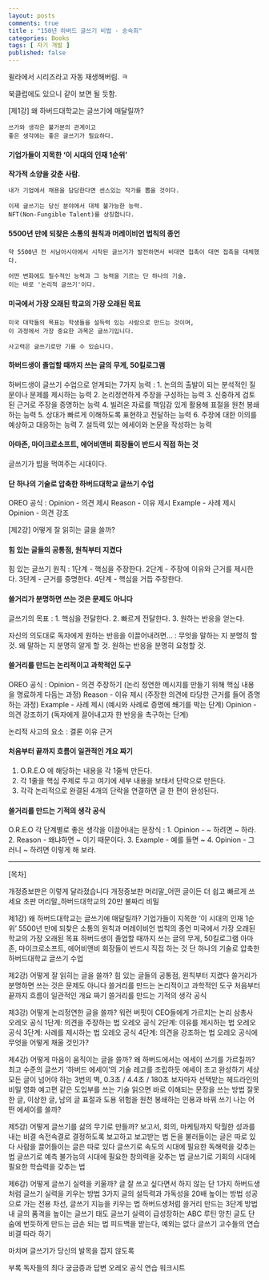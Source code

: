 ```yaml
---
layout: posts
comments: true
title : "150년 하버드 글쓰기 비법 - 송숙희"
categories: Books
tags: [ 자기 개발 ]
published: false
---
```


윌라에서 시리즈라고 자동 재생해버림. ㅋ

북클럽에도 있으니 같이 보면 될 듯함.

[제1강] 왜 하버드대학교는 글쓰기에 매달릴까?

```text
쓰가와 생각은 불가분의 관계이고
좋은 생각에는 좋은 글쓰기가 필요하다.
```

#### 기업가들이 지목한 ‘이 시대의 인재 1순위’

**작가적 소양을 갖춘 사람.**

```text
내가 기업에서 채용을 담당한다면 센스있는 작가를 뽑을 것이다.
```

```text
이제 글쓰기는 당신 분야에서 대체 불가능한 능력.
NFT(Non-Fungible Talent)를 상징합니다.
```

#### 5500년 만에 되찾은 소통의 원칙과 머레이비언 법칙의 종언

```text
약 5500년 전 서남아시아에서 시작된 글쓰기가 발전하면서 비대면 접촉이 대면 접촉을 대체했다.
```

```text
어떤 변화에도 필수적인 능력과 그 능력을 기르는 단 하나의 기술.
이는 바로 '논리적 글쓰기'이다.
```

#### 미국에서 가장 오래된 학교의 가장 오래된 목표

```text
미국 대학들의 목표는 학생들을 설득력 있는 사람으로 만드는 것이며, 
이 과정에서 가장 중요한 과목은 글쓰기입니다.
```

```text
사고력은 글쓰기로만 기를 수 있습니다.
```

#### 하버드생이 졸업할 때까지 쓰는 글의 무게, 50킬로그램

하버드생이 글쓰기 수업으로 얻게되는 7가지 능력
 : 1. 논의의 출발이 되는 분석적인 질문이나 문제를 제시하는 능력
   2. 논리정연하게 주장을 구성하는 능력
   3. 신중하게 검토된 근거로 주장을 증명하는 능력
   4. 빌려온 자료를 책임감 있게 활용해 표절을 원천 봉쇄하는 능력
   5. 상대가 빠르게 이해하도록 표현하고 전달하는 능력
   6. 주장에 대한 이의를 예상하고 대응하는 능력
   7. 설득력 있는 에세이와 논문을 작성하는 능력

#### 아마존, 마이크로소프트, 에어비앤비 회장들이 반드시 직접 하는 것

글쓰기가 밥을 먹여주는 시대이다.

#### 단 하나의 기술로 압축한 하버드대학교 글쓰기 수업

OREO 공식
 : Opinion - 의견 제시
   Reason - 이유 제시
   Example - 사례 제시
   Opinion - 의견 강조

[제2강] 어떻게 잘 읽히는 글을 쓸까?

#### 힘 있는 글들의 공통점, 원칙부터 지켰다

힘 있는 글쓰기 원칙
 : 1단계 - 핵심을 주장한다.
   2단계 - 주장에 이유와 근거를 제시한다.
   3단계 - 근거를 증명한다.
   4단계 - 핵심을 거듭 주장한다.

#### 쓸거리가 분명하면 쓰는 것은 문제도 아니다

글쓰기의 목표
 : 1. 핵심을 전달한다.
   2. 빠르게 전달한다.
   3. 원하는 반응을 얻는다.

자신의 의도대로 독자에게 원하는 반응을 이끌어내려면...
 : 무엇을 말하는 지 분명히 할 것.
   왜 말하는 지 분명히 알게 할 것.
   원하는 반응을 분명히 요청할 것.

#### 쓸거리를 만드는 논리적이고 과학적인 도구

OREO 공식
 : Opinion - 의견 주장하기 (논리 정연한 메시지를 만들기 위해 핵심 내용을 명료하게 다듬는 과정)
   Reason - 이유 제시 (주장한 의견에 타당한 근거를 들어 증명하는 과정)
   Example - 사례 제시 (예시와 사례로 증명에 쐐기를 박는 단계)
   Opinion - 의견 강조하기 (독자에게 끌어내고자 한 반응을 촉구하는 단계)

논리적 사고의 요소
 : 결론
   이유
   근거

#### 처음부터 끝까지 흐름이 일관적인 개요 짜기

1. O.R.E.O 에 해당하는 내용을 각 1줄씩 만든다.
2. 각 1줄을 핵심 주제로 두고 여기에 세부 내용을 보태서 단락으로 만든다.
3. 각각 논리적으로 완결된 4개의 단락을 연결하면 글 한 편이 완성된다.

#### 쓸거리를 만드는 기적의 생각 공식

O.R.E.O 각 단계별로 좋은 생각을 이끌어내는 문장식
 : 1. Opinion - ~ 하려면 ~ 하라.
   2. Reason - 왜냐하면 ~ 이기 때문이다.
   3. Example - 예를 들면 ~
   4. Opinion - 그러니 ~ 하려면 이렇게 해 보라.

---

[목차]

개정증보판은 이렇게 달라졌습니다
개정증보판 머리말_어떤 글이든 더 쉽고 빠르게 쓰세요
초판 머리말_하버드대학교의 20만 불짜리 비밀

제1강) 왜 하버드대학교는 글쓰기에 매달릴까?
기업가들이 지목한 ‘이 시대의 인재 1순위’
5500년 만에 되찾은 소통의 원칙과 머레이비언 법칙의 종언
미국에서 가장 오래된 학교의 가장 오래된 목표
하버드생이 졸업할 때까지 쓰는 글의 무게, 50킬로그램
아마존, 마이크로소프트, 에어비앤비 회장들이 반드시 직접 하는 것
단 하나의 기술로 압축한 하버드대학교 글쓰기 수업

제2강) 어떻게 잘 읽히는 글을 쓸까?
힘 있는 글들의 공통점, 원칙부터 지켰다
쓸거리가 분명하면 쓰는 것은 문제도 아니다
쓸거리를 만드는 논리적이고 과학적인 도구
처음부터 끝까지 흐름이 일관적인 개요 짜기
쓸거리를 만드는 기적의 생각 공식

제3강) 어떻게 논리정연한 글을 쓸까?
워런 버핏이 CEO들에게 가르치는 논리 삼총사
오레오 공식 1단계: 의견을 주장하는 법
오레오 공식 2단계: 이유를 제시하는 법
오레오 공식 3단계: 사례를 제시하는 법
오레오 공식 4단계: 의견을 강조하는 법
오레오 공식에 무엇을 어떻게 채울 것인가?

제4강) 어떻게 마음이 움직이는 글을 쓸까?
왜 하버드에서는 에세이 쓰기를 가르칠까?
최고 수준의 글쓰기 ‘하버드 에세이’의 기술
레고를 조립하듯 에세이 초고 완성하기
세상 모든 글이 넘어야 하는 3번의 벽, 0.3초 / 4.4초 / 180초
보자마자 선택받는 헤드라인의 비밀
영화 예고편 같은 도입부를 쓰는 기술
읽으면 바로 이해되는 문장을 쓰는 방법
잘못한 글, 이상한 글, 남의 글
표절과 도용 위험을 원천 봉쇄하는 인용과 바꿔 쓰기
나는 어떤 에세이를 쓸까?

제5강) 어떻게 글쓰기를 삶의 무기로 만들까?
보고서, 회의, 마케팅까지 탁월한 성과를 내는 비결
속전속결로 결정하도록 보고하고 보고받는 법
돈을 불러들이는 글은 따로 있다
사람을 끌어들이는 글은 따로 있다
글쓰기로 속도의 시대에 필요한 독해력을 갖추는 법
글쓰기로 예측 불가능의 시대에 필요한 창의력을 갖추는 법
글쓰기로 기회의 시대에 필요한 학습력을 갖추는 법

제6강) 어떻게 글쓰기 실력을 키울까?
글 잘 쓰고 싶다면서 하지 않는 단 1가지
하버드생처럼 글쓰기 실력을 키우는 방법 3가지
글의 설득력과 가독성을 20배 높이는 방법
성공으로 가는 전용 차선, 글쓰기 지능을 키우는 법
하버드생처럼 쓸거리 만드는 3단계 방법
내 글의 품격을 높이는 글쓰기 태도
글쓰기 실력이 급성장하는 ABC 루틴
망친 글도 단숨에 번듯하게 만드는 금손 되는 법
피드백을 받는다, 예외는 없다
글쓰기 고수들의 연습 비결 따라 하기

마치며 글쓰기가 당신의 발목을 잡지 않도록

부록
독자들의 최다 궁금증과 답변
오레오 공식 연습 워크시트
